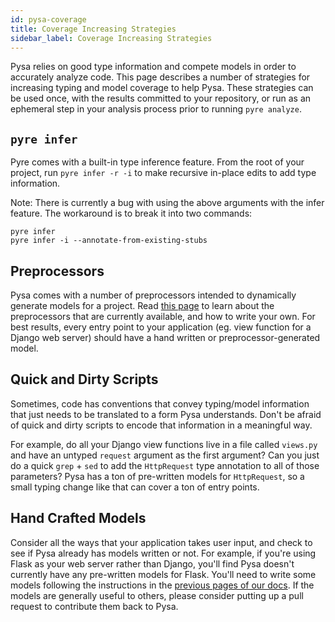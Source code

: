 ```yaml
---
id: pysa-coverage
title: Coverage Increasing Strategies
sidebar_label: Coverage Increasing Strategies
---
```


Pysa relies on good type information and compete models in order to accurately analyze code. This page describes a number of strategies for increasing typing and model coverage to help Pysa. These strategies can be used once, with the results committed to your repository, or run as an ephemeral step in your analysis process prior to running `pyre analyze`.

## `pyre infer`

Pyre comes with a built-in type inference feature. From the root of your project, run `pyre infer -r -i` to make recursive in-place edits to add type information.

Note: There is currently a bug with using the above arguments with the infer feature. The workaround is to break it into two commands:
```
pyre infer
pyre infer -i --annotate-from-existing-stubs
```

## Preprocessors

Pysa comes with a number of preprocessors intended to dynamically generate models for a project. Read [this page](pysa_precollectors.md) to learn about the preprocessors that are currently available, and how to write your own. For best results, every entry point to your application (eg. view function for a Django web server) should have a hand written or preprocessor-generated model.

## Quick and Dirty Scripts

Sometimes, code has conventions that convey typing/model information that just needs to be translated to a form Pysa understands. Don't be afraid of quick and dirty scripts to encode that information in a meaningful way.

For example, do all your Django view functions live in a file called `views.py` and have an untyped `request` argument as the first argument? Can you just do a quick `grep` + `sed` to add the `HttpRequest` type annotation to all of those parameters? Pysa has a ton of pre-written models for `HttpRequest`, so a small typing change like that can cover a ton of entry points.

## Hand Crafted Models

Consider all the ways that your application takes user input, and check to see if Pysa already has models written or not. For example, if you're using Flask as your web server rather than Django, you'll find Pysa doesn't currently have any pre-written models for Flask. You'll need to write some models following the instructions in the [previous pages of our docs](pysa_basics.md). If the models are generally useful to others, please consider putting up a pull request to contribute them back to Pysa.
